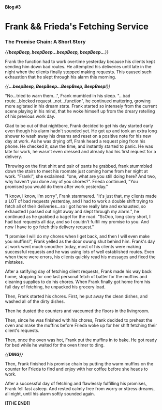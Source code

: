 **Blog #3**

# Frank && Frieda's Fetching Service
### The Promise Chain: A Short Story


   *{{**beepBeep, beepBeep...beepBeep, beepBeep...**}}*


Frank the function had to work overtime yesterday because his clients kept sending him down bad routes. He attempted his deliveries until late in the night when the clients finally stopped making requests. This caused such exhaustion that he slept through his alarm this morning.


   *{{**...beepBeep, BeepBeep...BeepBeep, BeepBeep!**}}*


"No...tried to warn them...", Frank mumbled in his sleep. "...bad route...blocked request...not...function", he continued muttering, growing more agitated in his dream state. Frank started so intensely from the current scene playing in his mind, that he woke himself up from the dreary retelling of his previous work day.

Glad to be out of that nightbore, Frank decided to get his day started early even though his alarm hadn't sounded yet. He got up and took an extra long shower to wash away his dreams and reset on a positive note for his new day at work.
As he was drying off, Frank heard a request ping from his phone. He checked it, saw the time, and instantly started to panic. He was late for work, he wasn't even dressed and already had his first request for a delivery.

Throwing on the first shirt and pair of pants he grabbed, frank stummbled down the stairs to meet his roomate just coming home from her night at work. "Frank!", she exclaimed. "one, what are you still doing here? And two, why haven't you done any of you chores?". Frieda continued, "You promised you would do them after work yesterday."

"I know, I know, I'm sorry", Frank stammered. "It's just that, my clients made a LOT of bad requests yesterday, and I had to work a double shift trying to fetch all of their deliveries...so I got home really late and exhausted, so exhausted I passed out right away and slept through my alarm.", he continued as he grabbed a bagel for the road. "SsOoo, long story short, I had bad requests all day, and so I couldn't fulfill my promise to you. And now I have to go fetch this delivery request."

"I promise I will do my chores when I get back, and then I will even make you muffins!", Frank yelled as the door swung shut behind him. Frank's day at work went much smoother today, most of his clients were making successful requests and he was using lots of well established routes. Even when there were errors, his clients quickly read his messages and fixed the mistakes.

After a satifying day of fetching client requests, Frank made his way back home, stopping for one last personal fetch of batter for the muffins and cleaning supplies to do his chores. When Frank finally got home from his full day of fetching, he unpacked his grocery load.

Then, Frank started his chores. First, he put away the clean dishes, and washed all of the dirty dishes.

Then he dusted the counters and vaccumed the floors in the livingroom.

Then, since he was finished with his chores, Frank decided to preheat the oven and make the muffins before Frieda woke up for her shift fetching their client's requests.

Then, once the oven was hot, Frank put the muffins in to bake. He got ready for bed while he waited for the oven timer to ding.


   *{{**DING**}}*


Then, Frank finished his promise chain by putting the warm muffins on the counter for Frieda to find and enjoy with her coffee before she heads to work.

After a successful day of fetching and flawlessly fulfilling his promises, Frank fell fast asleep. And rested calmly free from worry or sttress dreams, all night, until his alarm softly sounded again.

**[[THE END]]**



